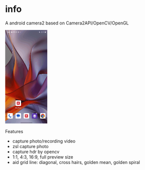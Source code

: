 # info
A android camera2 based on Camera2API/OpenCV/OpenGL

<img src="./art/demo.gif" alt="项目demo" height="300">

Features
- capture photo/recording video
- zsl capture photo
- capture hdr by opencv
- 1:1, 4:3, 16:9, full preview size
- aid grid line: diagonal, cross hairs, golden mean, golden spiral
